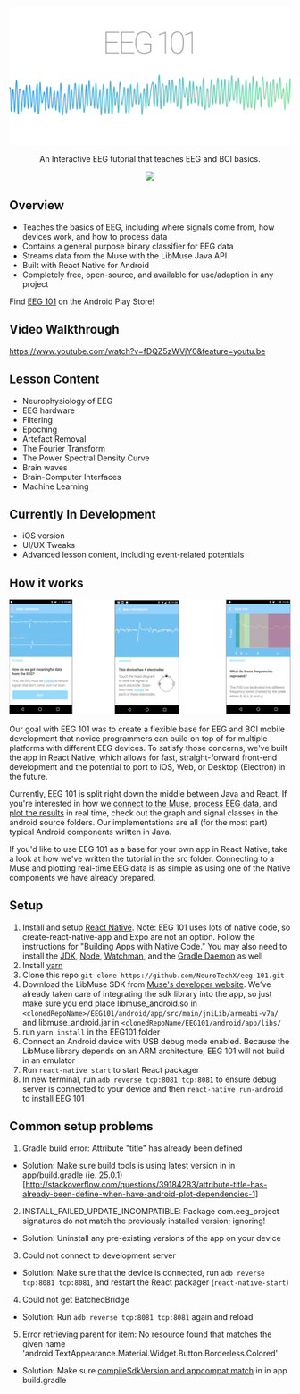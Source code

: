 <p align="center">
  <img alt="banner" src="/images/EEG101graphic.png/" width="600">
</p>
<p align="center" href="">
  An Interactive EEG tutorial that teaches EEG and BCI basics.
</p>
<p align="center">
  <a href="http://neurotechx.herokuapp.com/">
    <img src="http://neurotechx.herokuapp.com/badge.svg">
  </a>
</p>

## Overview
- Teaches the basics of EEG, including where signals come from, how devices work, and how to process data
- Contains a general purpose binary classifier for EEG data
- Streams data from the Muse with the LibMuse Java API
- Built with React Native for Android
- Completely free, open-source, and available for use/adaption in any project

Find [EEG 101](https://play.google.com/store/apps/details?id=com.eeg_project&hl=en) on the Android Play Store!

## Video Walkthrough

https://www.youtube.com/watch?v=fDQZ5zWVjY0&feature=youtu.be

## Lesson Content
- Neurophysiology of EEG
- EEG hardware
- Filtering
- Epoching
- Artefact Removal
- The Fourier Transform
- The Power Spectral Density Curve
- Brain waves
- Brain-Computer Interfaces
- Machine Learning

## Currently In Development
- iOS version
- UI/UX Tweaks
- Advanced lesson content, including event-related potentials

## How it works

<p align="center">
    <img alt="screens" src="/images/ScreenBanner.png/">
</p>

Our goal with EEG 101 was to create a flexible base for EEG and BCI mobile development that novice programmers can build on top of for multiple platforms with different EEG devices. To satisfy those concerns, we've built the app in React Native, which allows for fast, straight-forward front-end development and the potential to port to iOS, Web, or Desktop (Electron) in the future.  

Currently, EEG 101 is split right down the middle between Java and React. If you're interested in how we [connect to the Muse](https://github.com/NeuroTechX/eeg-101/blob/master/EEG101/android/app/src/main/java/com/eeg_project/components/connector/ConnectorModule.java), [process EEG data](https://github.com/NeuroTechX/eeg-101/tree/master/EEG101/android/app/src/main/java/com/eeg_project/components/signal), and [plot the results](https://github.com/NeuroTechX/eeg-101/blob/master/EEG101/android/app/src/main/java/com/eeg_project/components/graphs/EEGGraph.java) in real time, check out the graph and signal classes in the android source folders. Our implementations are all (for the most part) typical Android components written in Java.

If you'd like to use EEG 101 as a base for your own app in React Native, take a look at how we've written the tutorial in the src folder. Connecting to a Muse and plotting real-time EEG data is as simple as using one of the Native components we have already prepared.

## Setup

1. Install and setup [React Native](https://facebook.github.io/react-native/docs/getting-started.html). Note: EEG 101 uses lots of native code, so create-react-native-app and Expo are not an option. Follow the instructions for "Building Apps with Native Code." You may also need to install the [JDK](https://www3.ntu.edu.sg/home/ehchua/programming/howto/JDK_Howto.html), [Node](https://nodejs.org/en/download/package-manager/), [Watchman](https://medium.com/@vonchristian/how-to-setup-watchman-on-ubuntu-16-04-53196cc0227c), and the [Gradle Daemon](https://docs.gradle.org/2.9/userguide/gradle_daemon.html) as well
2. Install [yarn](https://github.com/yarnpkg/yarn)
3. Clone this repo `git clone https://github.com/NeuroTechX/eeg-101.git`
4. Download the LibMuse SDK from [Muse's developer website](http://developer.choosemuse.com/android). We've already taken care of integrating the sdk library into the app, so just make sure you end place libmuse_android.so in `<clonedRepoName>/EEG101/android/app/src/main/jniLib/armeabi-v7a/` and libmuse_android.jar in `<clonedRepoName/EEG101/android/app/libs/`
5. run `yarn install` in the EEG101 folder
6. Connect an Android device with USB debug mode enabled. Because the LibMuse library depends on an ARM architecture, EEG 101 will not build in an emulator
7. Run `react-native start` to start React packager
8. In new terminal, run `adb reverse tcp:8081 tcp:8081` to ensure debug server is connected to your device and then `react-native run-android` to install EEG 101

## Common setup problems

1. Gradle build error: Attribute "title" has already been defined

- Solution: Make sure build tools is using latest version in in app/build.gradle (ie. 25.0.1) [http://stackoverflow.com/questions/39184283/attribute-title-has-already-been-define-when-have-android-plot-dependencies-1]

2. INSTALL_FAILED_UPDATE_INCOMPATIBLE: Package com.eeg_project signatures do not match the previously installed version; ignoring!

- Solution: Uninstall any pre-existing versions of the app on your device

3. Could not connect to development server

- Solution: Make sure that the device is connected, run `adb reverse tcp:8081 tcp:8081`, and restart the React packager (`react-native-start`)

4. Could not get BatchedBridge

- Solution: Run `adb reverse tcp:8081 tcp:8081` again and reload

 5. Error retrieving parent for item: No resource found that matches the given name 'android:TextAppearance.Material.Widget.Button.Borderless.Colored'

 - Solution: Make sure [compileSdkVersion and appcompat match](http://stackoverflow.com/questions/32075498/error-retrieving-parent-for-item-no-resource-found-that-matches-the-given-name) in in app build.gradle
